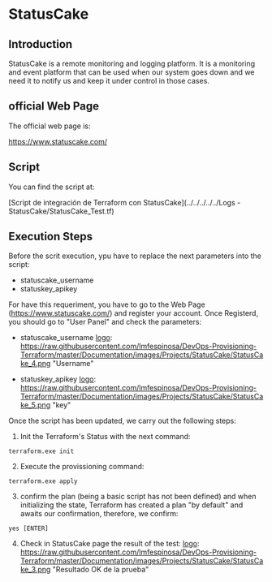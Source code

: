 # StatusCake

## Introduction

StatusCake is a remote monitoring and logging platform. It is a monitoring and event platform that can be used when our system goes down and we need it to notify us and keep it under control in those cases.

## official Web Page

The official web page is:

https://www.statuscake.com/

## Script

You can find the script at:

[Script de integración  de Terraform con StatusCake](../../../../../Logs - StatusCake/StatusCake_Test.tf)

## Execution Steps

Before the scrit execution, ypu have to replace the next parameters into the script:

* statuscake_username
* statuskey_apikey

For have this requeriment, you have to go to the Web Page (https://www.statuscake.com/) and register your account.
Once Registerd, you should go to "User Panel" and check the parameters:

* statuscake_username
[logo]: https://raw.githubusercontent.com/lmfespinosa/DevOps-Provisioning-Terraform/master/Documentation/images/Projects/StatusCake/StatusCake_4.png "Username"

* statuskey_apikey
[logo]: https://raw.githubusercontent.com/lmfespinosa/DevOps-Provisioning-Terraform/master/Documentation/images/Projects/StatusCake/StatusCake_5.png "key"

Once the script has been updated, we carry out the following steps:

1. Init the Terraform's Status with the next command:

```
terraform.exe init
```
[logo]: https://raw.githubusercontent.com/lmfespinosa/DevOps-Provisioning-Terraform/master/Documentation/images/Projects/StatusCake/StatusCake_0.png "Inicialización de estado"

2. Execute the provissioning command:
```
terraform.exe apply
```
[logo]: https://raw.githubusercontent.com/lmfespinosa/DevOps-Provisioning-Terraform/master/Documentation/images/Projects/StatusCake/StatusCake_1.png "Inicio de provisionamiento"

3. confirm the plan (being a basic script has not been defined) and when initializing the state, Terraform has created a plan "by default" and awaits our confirmation, therefore, we confirm:
```
yes [ENTER]
```
[logo]: https://raw.githubusercontent.com/lmfespinosa/DevOps-Provisioning-Terraform/master/Documentation/images/Projects/StatusCake/StatusCake_2.png "Finalización del provisionamiento sin errores"

4. Check in StatusCake page the result of the test:
[logo]: https://raw.githubusercontent.com/lmfespinosa/DevOps-Provisioning-Terraform/master/Documentation/images/Projects/StatusCake/StatusCake_3.png "Resultado OK de la prueba"
